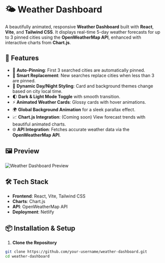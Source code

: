 # 🌤️ Weather Dashboard

A beautifully animated, responsive **Weather Dashboard** built with **React**, **Vite**, and **Tailwind CSS**. It displays real-time 5-day weather forecasts for up to 3 pinned cities using the **OpenWeatherMap API**, enhanced with interactive charts from **Chart.js**.

## 🚀 Features

- 📍 **Auto-Pinning**: First 3 searched cities are automatically pinned.
- 🔄 **Smart Replacement**: New searches replace cities when less than 3 are pinned.
- 🌇 **Dynamic Day/Night Styling**: Card and background themes change based on city local time.
- 🌓 **Dark & Light Mode Toggle** with smooth transition.
- ⚡ **Animated Weather Cards**: Glossy cards with hover animations.
- 🌍 **Global Background Animation** for a sleek parallax effect.
- 📈 **Chart.js Integration**: (Coming soon) View forecast trends with beautiful animated charts.
- 🌐 **API Integration**: Fetches accurate weather data via the **OpenWeatherMap API**.

## 🖼️ Preview

![Weather Dashboard Preview](https://your-demo-image-or-gif-link.com)

## 🛠️ Tech Stack

- **Frontend**: React, Vite, Tailwind CSS
- **Charts**: Chart.js
- **API**: OpenWeatherMap API
- **Deployment**: Netlify

## 📦 Installation & Setup

1. **Clone the Repository**

```bash
git clone https://github.com/your-username/weather-dashboard.git
cd weather-dashboard
